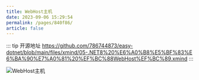 ```yaml
---
title: WebHost主机
date: 2023-09-06 15:29:54
permalink: /pages/840f86/
article: false
---
```


::: tip 开源地址
https://github.com/786744873/easy-dotnet/blob/main/files/xmind/05-.NET8%20%E6%A0%B8%E5%BF%83%E6%BA%90%E7%A0%81%20%EF%BC%88WebHost%EF%BC%89.xmind
:::

<img src="/img/map/05-WebHost.png" alt="WebHost主机"></img>